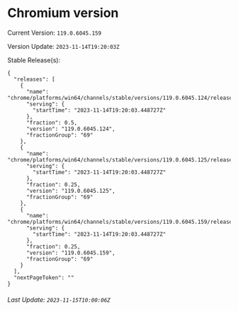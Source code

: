 # Chromium version

Current Version: `119.0.6045.159`

Version Update: `2023-11-14T19:20:03Z`

Stable Release(s):
```
{
  "releases": [
    {
      "name": "chrome/platforms/win64/channels/stable/versions/119.0.6045.124/releases/1699989603",
      "serving": {
        "startTime": "2023-11-14T19:20:03.448727Z"
      },
      "fraction": 0.5,
      "version": "119.0.6045.124",
      "fractionGroup": "69"
    },
    {
      "name": "chrome/platforms/win64/channels/stable/versions/119.0.6045.125/releases/1699989603",
      "serving": {
        "startTime": "2023-11-14T19:20:03.448727Z"
      },
      "fraction": 0.25,
      "version": "119.0.6045.125",
      "fractionGroup": "69"
    },
    {
      "name": "chrome/platforms/win64/channels/stable/versions/119.0.6045.159/releases/1699989603",
      "serving": {
        "startTime": "2023-11-14T19:20:03.448727Z"
      },
      "fraction": 0.25,
      "version": "119.0.6045.159",
      "fractionGroup": "69"
    }
  ],
  "nextPageToken": ""
}
```

###### Last Update: `2023-11-15T10:00:06Z`
        